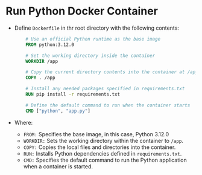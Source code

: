 # Run Python Docker Container

- Define `Dockerfile` in thr root directory with the following contents:

  ```Dockerfile
      # Use an official Python runtime as the base image
      FROM python:3.12.0

      # Set the working directory inside the container
      WORKDIR /app

      # Copy the current directory contents into the container at /app
      COPY . /app

      # Install any needed packages specified in requirements.txt
      RUN pip install -r requirements.txt

      # Define the default command to run when the container starts
      CMD ["python", "app.py"]
  ```

- Where:
  - `FROM:` Specifies the base image, in this case, Python 3.12.0
  - `WORKDIR:` Sets the working directory within the container to `/app`.
  - `COPY:` Copies the local files and directories into the container.
  - `RUN:` Installs Python dependencies defined in `requirements.txt`.
  - `CMD:` Specifies the default command to run the Python application when a container is started.
